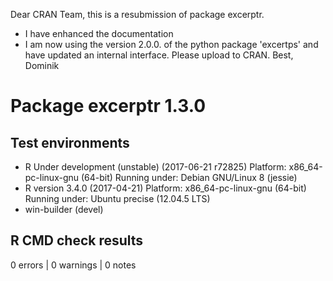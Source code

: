 Dear CRAN Team,
this is a resubmission of package excerptr. 
- I have enhanced the documentation
- I am now using the version 2.0.0. of the python package 'excertps' and have
  updated an internal interface.
Please upload to CRAN.
Best, Dominik

# Package  excerptr 1.3.0
## Test  environments  
- R Under development (unstable) (2017-06-21 r72825)
  Platform: x86_64-pc-linux-gnu (64-bit)
  Running under: Debian GNU/Linux 8 (jessie) 
- R version 3.4.0 (2017-04-21)
  Platform: x86_64-pc-linux-gnu (64-bit)
  Running under: Ubuntu precise (12.04.5 LTS) 
- win-builder (devel) 

## R CMD check results
0 errors | 0 warnings | 0 notes



